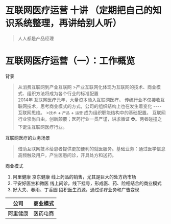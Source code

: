 # 互联网医疗运营 十讲 （定期把自己的知识系统整理，再讲给别人听）
> 人人都是产品经理
# 互联网医疗运营（一）：工作概览

背景
> 从消费互联网到产业互联网
    >产业互联网化体现为互联网的技术、商业模式、组织方法将成为各个行业的标准配置  
> 2014年 互联网医疗元年，大量资本涌入互联网医疗。
> 传统行业不仅接收互联网技术，思考商业模式的方式，公司的组织结构上也在发生着变化 ---- 互联网思维。
    >`技术` + `产品` + `运营` 成为组织职能结构中的基础配置。
> 互联网行业崇尚自由，创新颠覆；医药行业一贯严谨，讲求循证 :alien:。两者碰撞之下诞生互联网医疗行业。


互联网医疗的业务场景  
> 借助互联网技术给患者提供更加便利的就医服务。基础业务：通过医学信息高频触及用户，产生医患问诊，开具处方和送药。

商业模式
1. 阿里健康 京东健康 线上药品的销售，尤其是巨大的处方药市场
2. 平安好医生和微医 线上问诊，线下挂号，形成医、药、险相结合的商业模式
3. 好大夫、春雨、丁香园 囤积医生资源，通过诊疗业务和广告变现

公司 | 商业模式
-|-|
阿里健康 | 医药电商
